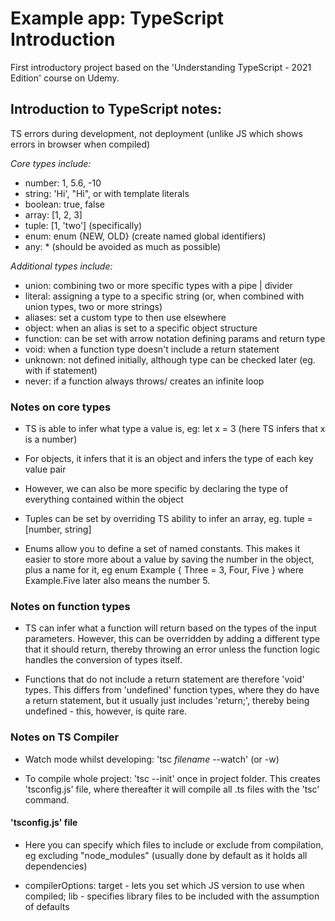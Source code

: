 # Example app: TypeScript Introduction

First introductory project based on the 'Understanding TypeScript - 2021 Edition' course on Udemy.

## Introduction to TypeScript notes:

TS errors during development, not deployment (unlike JS which shows errors in browser when compiled)

*Core types include:*
- number: 1, 5.6, -10
- string: 'Hi', "Hi", or with template literals
- boolean: true, false
- array: [1, 2, 3]
- tuple: [1, 'two'] (specifically)
- enum: enum {NEW, OLD} (create named global identifiers)
- any: * (should be avoided as much as possible)

*Additional types include:*
- union: combining two or more specific types with a pipe | divider
- literal: assigning a type to a specific string (or, when combined with union types, two or more strings)
- aliases: set a custom type to then use elsewhere
- object: when an alias is set to a specific object structure
- function: can be set with arrow notation defining params and return type
- void: when a function type doesn't include a return statement
- unknown: not defined initially, although type can be checked later (eg. with if statement)
- never: if a function always throws/ creates an infinite loop

### Notes on core types
- TS is able to infer what type a value is, eg: let x = 3 (here TS infers that x is a number)

- For objects, it infers that it is an object and infers the type of each key value pair

- However, we can also be more specific by declaring the type of everything contained within the object

- Tuples can be set by overriding TS ability to infer an array, eg. tuple = [number, string]

- Enums allow you to define a set of named constants. This makes it easier to store more about a value by saving the number in the object, plus a name for it, eg enum Example { Three = 3, Four, Five } where Example.Five later also means the number 5.

### Notes on function types

- TS can infer what a function will return based on the types of the input parameters. However, this can be overridden by adding a different type that it should return, thereby throwing an error unless the function logic handles the conversion of types itself.

- Functions that do not include a return statement are therefore 'void' types. This differs from 'undefined' function types, where they do have a return statement, but it usually just includes 'return;', thereby being undefined - this, however, is quite rare.

### Notes on TS Compiler

- Watch mode whilst developing: 'tsc *filename* --watch' (or -w)

- To compile whole project: 'tsc --init' once in project folder. This creates 'tsconfig.js' file, where thereafter it will compile all .ts files with the 'tsc' command.

#### 'tsconfig.js' file

- Here you can specify which files to include or exclude from compilation, eg excluding "node_modules" (usually done by default as it holds all dependencies)

- compilerOptions: target - lets you set which JS version to use when compiled; lib - specifies library files to be included with the assumption of defaults